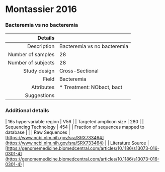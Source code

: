 # Montassier 2016

### Bacteremia vs no bacteremia


| Details        |             |
| -------------: |-------------|
| Description      | Bacteremia vs no bacteremia |
| Number of samples     | 28      |
| Number of subjects | 28      |
| Study design | Cross-Sectional |
| Field | Bacteremia|
| Attributes | * Treatment: NObact, bact |
| Suggestions | 

### Additional details

| 16s hypervariable region | V56 |
| Targeted amplicon size | 280 |
| Sequencing Technology | 454 |
| Fraction of sequences mapped to database |  |
| Raw Sequences | [https://www.ncbi.nlm.nih.gov/sra/SRX733464](https://www.ncbi.nlm.nih.gov/sra/SRX733464) |
| Literature Source | [https://genomemedicine.biomedcentral.com/articles/10.1186/s13073-016-0301-4](https://genomemedicine.biomedcentral.com/articles/10.1186/s13073-016-0301-4) |